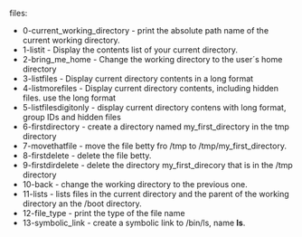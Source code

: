files:
* 0-current_working_directory - print the absolute path name of the current working directory.
* 1-listit - Display the contents list of your current directory.
* 2-bring_me_home - Change the working directory to the user´s home directory
* 3-listfiles - Display current directory contents in a long format
* 4-listmorefiles - Display current directory contents, including hidden files. use the long format
* 5-listfilesdigitonly - display current directory contens with long format, group IDs and hidden files
* 6-firstdirectory - create a directory named my_first_directory in the tmp directory
* 7-movethatfile - move the file betty fro /tmp to /tmp/my_first_directory.
* 8-firstdelete - delete the file betty.
* 9-firstdirdelete - delete the directory my_first_direcory that is in the /tmp directory
* 10-back - change the working directory to the previous one.
* 11-lists - lists files in the current directory and the parent of the working directory an the /boot directory.
* 12-file_type - print the type of the file name
* 13-symbolic_link - create a symbolic link to /bin/ls, name __ls__.
